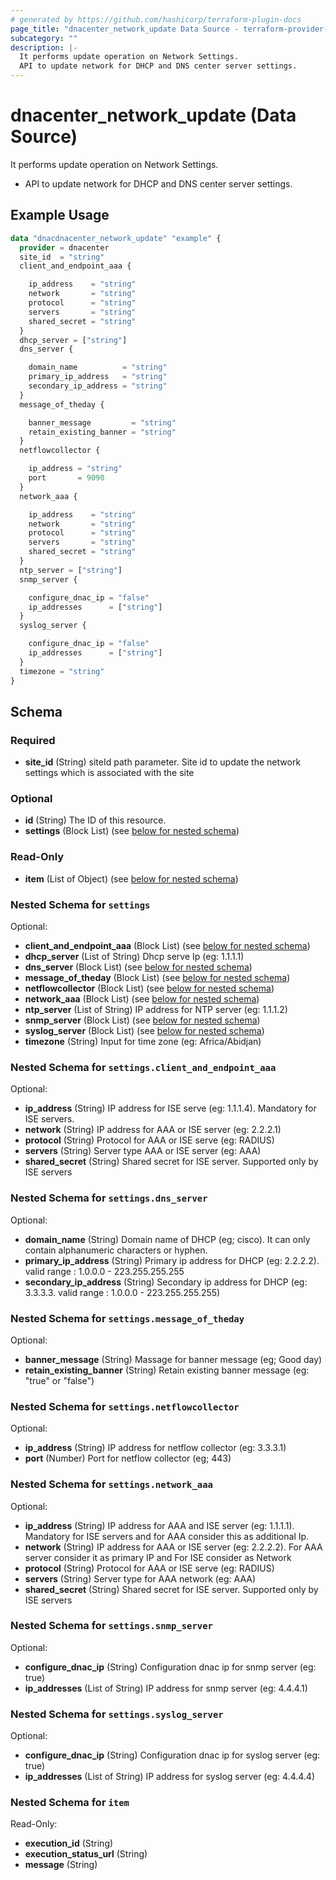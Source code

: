 ```yaml
---
# generated by https://github.com/hashicorp/terraform-plugin-docs
page_title: "dnacenter_network_update Data Source - terraform-provider-dnacenter"
subcategory: ""
description: |-
  It performs update operation on Network Settings.
  API to update network for DHCP and DNS center server settings.
---
```


# dnacenter_network_update (Data Source)

It performs update operation on Network Settings.

- API to update network for DHCP and DNS center server settings.

## Example Usage

```terraform
data "dnacdnacenter_network_update" "example" {
  provider = dnacenter
  site_id  = "string"
  client_and_endpoint_aaa {

    ip_address    = "string"
    network       = "string"
    protocol      = "string"
    servers       = "string"
    shared_secret = "string"
  }
  dhcp_server = ["string"]
  dns_server {

    domain_name          = "string"
    primary_ip_address   = "string"
    secondary_ip_address = "string"
  }
  message_of_theday {

    banner_message         = "string"
    retain_existing_banner = "string"
  }
  netflowcollector {

    ip_address = "string"
    port       = 9090
  }
  network_aaa {

    ip_address    = "string"
    network       = "string"
    protocol      = "string"
    servers       = "string"
    shared_secret = "string"
  }
  ntp_server = ["string"]
  snmp_server {

    configure_dnac_ip = "false"
    ip_addresses      = ["string"]
  }
  syslog_server {

    configure_dnac_ip = "false"
    ip_addresses      = ["string"]
  }
  timezone = "string"
}
```

<!-- schema generated by tfplugindocs -->
## Schema

### Required

- **site_id** (String) siteId path parameter. Site id to update the network settings which is associated with the site

### Optional

- **id** (String) The ID of this resource.
- **settings** (Block List) (see [below for nested schema](#nestedblock--settings))

### Read-Only

- **item** (List of Object) (see [below for nested schema](#nestedatt--item))

<a id="nestedblock--settings"></a>
### Nested Schema for `settings`

Optional:

- **client_and_endpoint_aaa** (Block List) (see [below for nested schema](#nestedblock--settings--client_and_endpoint_aaa))
- **dhcp_server** (List of String) Dhcp serve Ip (eg: 1.1.1.1)
- **dns_server** (Block List) (see [below for nested schema](#nestedblock--settings--dns_server))
- **message_of_theday** (Block List) (see [below for nested schema](#nestedblock--settings--message_of_theday))
- **netflowcollector** (Block List) (see [below for nested schema](#nestedblock--settings--netflowcollector))
- **network_aaa** (Block List) (see [below for nested schema](#nestedblock--settings--network_aaa))
- **ntp_server** (List of String) IP address for NTP server (eg: 1.1.1.2)
- **snmp_server** (Block List) (see [below for nested schema](#nestedblock--settings--snmp_server))
- **syslog_server** (Block List) (see [below for nested schema](#nestedblock--settings--syslog_server))
- **timezone** (String) Input for time zone (eg: Africa/Abidjan)

<a id="nestedblock--settings--client_and_endpoint_aaa"></a>
### Nested Schema for `settings.client_and_endpoint_aaa`

Optional:

- **ip_address** (String) IP address for ISE serve (eg: 1.1.1.4). Mandatory for ISE servers.
- **network** (String) IP address for AAA or ISE server (eg: 2.2.2.1)
- **protocol** (String) Protocol for AAA or ISE serve (eg: RADIUS)
- **servers** (String) Server type AAA or ISE server (eg: AAA)
- **shared_secret** (String) Shared secret for ISE server. Supported only by ISE servers


<a id="nestedblock--settings--dns_server"></a>
### Nested Schema for `settings.dns_server`

Optional:

- **domain_name** (String) Domain name of DHCP (eg; cisco). It can only contain alphanumeric characters or hyphen.
- **primary_ip_address** (String) Primary ip address for DHCP (eg: 2.2.2.2). valid range : 1.0.0.0 - 223.255.255.255
- **secondary_ip_address** (String) Secondary ip address for DHCP (eg: 3.3.3.3. valid range : 1.0.0.0 - 223.255.255.255)


<a id="nestedblock--settings--message_of_theday"></a>
### Nested Schema for `settings.message_of_theday`

Optional:

- **banner_message** (String) Massage for banner message (eg; Good day)
- **retain_existing_banner** (String) Retain existing banner message (eg: "true" or "false")


<a id="nestedblock--settings--netflowcollector"></a>
### Nested Schema for `settings.netflowcollector`

Optional:

- **ip_address** (String) IP address for netflow collector (eg: 3.3.3.1)
- **port** (Number) Port for netflow collector (eg; 443)


<a id="nestedblock--settings--network_aaa"></a>
### Nested Schema for `settings.network_aaa`

Optional:

- **ip_address** (String) IP address for AAA and ISE server (eg: 1.1.1.1). Mandatory for ISE servers and for AAA consider this as additional Ip.
- **network** (String) IP address for AAA or ISE server (eg: 2.2.2.2). For AAA server consider it as primary IP and For ISE consider as Network
- **protocol** (String) Protocol for AAA or ISE serve (eg: RADIUS)
- **servers** (String) Server type for AAA network (eg: AAA)
- **shared_secret** (String) Shared secret for ISE server. Supported only by ISE servers


<a id="nestedblock--settings--snmp_server"></a>
### Nested Schema for `settings.snmp_server`

Optional:

- **configure_dnac_ip** (String) Configuration dnac ip for snmp server (eg: true)
- **ip_addresses** (List of String) IP address for snmp server (eg: 4.4.4.1)


<a id="nestedblock--settings--syslog_server"></a>
### Nested Schema for `settings.syslog_server`

Optional:

- **configure_dnac_ip** (String) Configuration dnac ip for syslog server (eg: true)
- **ip_addresses** (List of String) IP address for syslog server (eg: 4.4.4.4)



<a id="nestedatt--item"></a>
### Nested Schema for `item`

Read-Only:

- **execution_id** (String)
- **execution_status_url** (String)
- **message** (String)


